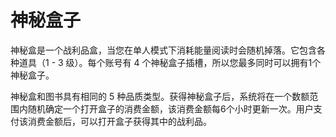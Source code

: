 # 神秘盒子

神秘盒是一个战利品盒，当您在单人模式下消耗能量阅读时会随机掉落。它包含各种道具（1 - 3 级）。每个账号有 4 个神秘盒子插槽，所以您最多同时可以拥有1个神秘盒子。

神秘盒和图书具有相同的 5 种品质类型。获得神秘盒子后，系统将在一个数额范围内随机确定一个打开盒子的消费金额，该消费金额每6个小时更新一次。用户支付该消费金额后，可以打开盒子获得其中的战利品。
